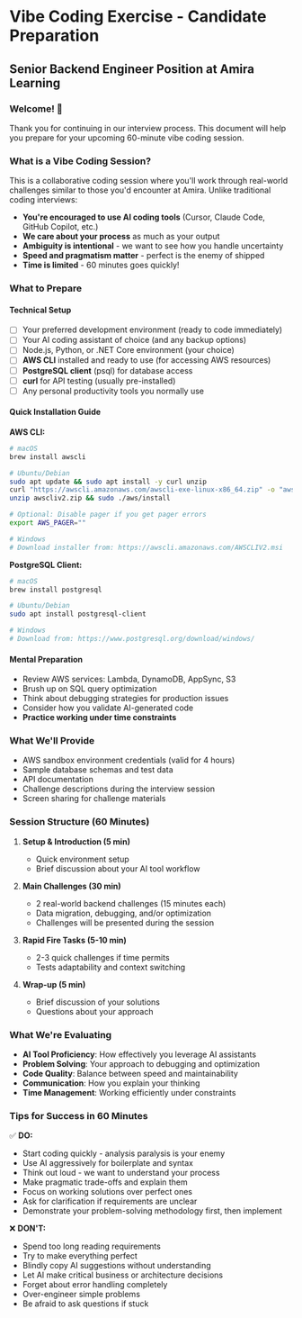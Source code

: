 # Vibe Coding Exercise - Candidate Preparation
## Senior Backend Engineer Position at Amira Learning

### Welcome! 👋

Thank you for continuing in our interview process. This document will help you prepare for your upcoming 60-minute vibe coding session.

### What is a Vibe Coding Session?

This is a collaborative coding session where you'll work through real-world challenges similar to those you'd encounter at Amira. Unlike traditional coding interviews:

- **You're encouraged to use AI coding tools** (Cursor, Claude Code, GitHub Copilot, etc.)
- **We care about your process** as much as your output
- **Ambiguity is intentional** - we want to see how you handle uncertainty
- **Speed and pragmatism matter** - perfect is the enemy of shipped
- **Time is limited** - 60 minutes goes quickly!

### What to Prepare

#### Technical Setup
- [ ] Your preferred development environment (ready to code immediately)
- [ ] Your AI coding assistant of choice (and any backup options)
- [ ] Node.js, Python, or .NET Core environment (your choice)
- [ ] **AWS CLI** installed and ready to use (for accessing AWS resources)
- [ ] **PostgreSQL client** (psql) for database access
- [ ] **curl** for API testing (usually pre-installed)
- [ ] Any personal productivity tools you normally use

#### Quick Installation Guide
**AWS CLI:**
```bash
# macOS
brew install awscli

# Ubuntu/Debian
sudo apt update && sudo apt install -y curl unzip
curl "https://awscli.amazonaws.com/awscli-exe-linux-x86_64.zip" -o "awscliv2.zip"
unzip awscliv2.zip && sudo ./aws/install

# Optional: Disable pager if you get pager errors
export AWS_PAGER=""

# Windows
# Download installer from: https://awscli.amazonaws.com/AWSCLIV2.msi
```

**PostgreSQL Client:**
```bash
# macOS
brew install postgresql

# Ubuntu/Debian
sudo apt install postgresql-client

# Windows
# Download from: https://www.postgresql.org/download/windows/
```

#### Mental Preparation
- Review AWS services: Lambda, DynamoDB, AppSync, S3
- Brush up on SQL query optimization
- Think about debugging strategies for production issues
- Consider how you validate AI-generated code
- **Practice working under time constraints**

### What We'll Provide

- AWS sandbox environment credentials (valid for 4 hours)
- Sample database schemas and test data
- API documentation
- Challenge descriptions during the interview session
- Screen sharing for challenge materials

### Session Structure (60 Minutes)

1. **Setup & Introduction (5 min)**
   - Quick environment setup
   - Brief discussion about your AI tool workflow

2. **Main Challenges (30 min)**
   - 2 real-world backend challenges (15 minutes each)
   - Data migration, debugging, and/or optimization
   - Challenges will be presented during the session

3. **Rapid Fire Tasks (5-10 min)**
   - 2-3 quick challenges if time permits
   - Tests adaptability and context switching

4. **Wrap-up (5 min)**
   - Brief discussion of your solutions
   - Questions about your approach

### What We're Evaluating

- **AI Tool Proficiency**: How effectively you leverage AI assistants
- **Problem Solving**: Your approach to debugging and optimization
- **Code Quality**: Balance between speed and maintainability
- **Communication**: How you explain your thinking
- **Time Management**: Working efficiently under constraints

### Tips for Success in 60 Minutes

✅ **DO:**
- Start coding quickly - analysis paralysis is your enemy
- Use AI aggressively for boilerplate and syntax
- Think out loud - we want to understand your process
- Make pragmatic trade-offs and explain them
- Focus on working solutions over perfect ones
- Ask for clarification if requirements are unclear
- Demonstrate your problem-solving methodology first, then implement

❌ **DON'T:**
- Spend too long reading requirements
- Try to make everything perfect
- Blindly copy AI suggestions without understanding
- Let AI make critical business or architecture decisions
- Forget about error handling completely
- Over-engineer simple problems
- Be afraid to ask questions if stuck
